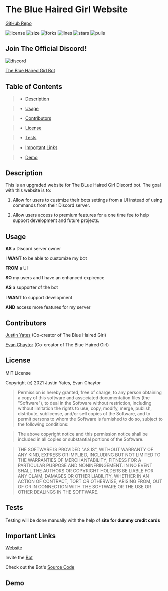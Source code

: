 # The Blue Haired Girl Website

[GitHub Repo](https://github.com/justinyates887/bhg-website-new)

![license](https://img.shields.io/github/license/justinyates887/bhg-website-new)
![size](https://img.shields.io/github/languages/code-size/justinyates887/bhg-website-new)
![forks](https://img.shields.io/github/forks/justinyates887/bhg-website-new)
![lines](https://img.shields.io/tokei/lines/github/justinyates887/bhg-website-new)
![stars](https://img.shields.io/github/stars/justinyates887/bhg-website-new)
![pulls](https://img.shields.io/github/issues-pr-closed/justinyates887/bhg-website-new)

## Join The Official Discord!

![discord](https://img.shields.io/discord/795324515034726410?label=Discord&style=social)

[The Blue Haired Girl Bot](https://discord.gg/FqbRWkgfcT)

## Table of Contents

> - [Description](#Description)

> - [Usage](#Usage)

> - [Contributors](#Contributors)

> - [License](#License)

> - [Tests](#Tests)

> - [Important Links](#Important-Links)

> - [Demo](#Demo)


## <a name="Description"></a>Description

This is an upgraded website for The BLue Haired Girl Discord bot. The goal with this website is to:

1) Allow for users to custmize their bots settings from a UI instead of using commands from their Discord server.

2) Allow users access to premium features for a one time fee to help support development and future projects.

## <a name="Usage"></a>Usage

**AS** a Discord server owner

I **WANT** to be able to customize my bot

**FROM** a UI

**SO** my users and I have an enhanced expirence

**AS** a supporter of the bot

I **WANT** to support development

**AND** access more features for my server

## <a name="Contributors"></a>Contributors

[Justin Yates](https://github.com/justinyates887) (Co-creator of The Blue Haired Girl)

[Evan Chaytor](https://github.com/Azrael747) (Co-creator of The Blue Haired Girl)

## <a name="License"><a/>License
  
MIT License

Copyright (c) 2021 Justin Yates, Evan Chaytor

> Permission is hereby granted, free of charge, to any person obtaining a copy
of this software and associated documentation files (the "Software"), to deal
in the Software without restriction, including without limitation the rights
to use, copy, modify, merge, publish, distribute, sublicense, and/or sell
copies of the Software, and to permit persons to whom the Software is
furnished to do so, subject to the following conditions:

> The above copyright notice and this permission notice shall be included in all
copies or substantial portions of the Software.

> THE SOFTWARE IS PROVIDED "AS IS", WITHOUT WARRANTY OF ANY KIND, EXPRESS OR
IMPLIED, INCLUDING BUT NOT LIMITED TO THE WARRANTIES OF MERCHANTABILITY,
FITNESS FOR A PARTICULAR PURPOSE AND NONINFRINGEMENT. IN NO EVENT SHALL THE
AUTHORS OR COPYRIGHT HOLDERS BE LIABLE FOR ANY CLAIM, DAMAGES OR OTHER
LIABILITY, WHETHER IN AN ACTION OF CONTRACT, TORT OR OTHERWISE, ARISING FROM,
OUT OF OR IN CONNECTION WITH THE SOFTWARE OR THE USE OR OTHER DEALINGS IN THE
SOFTWARE.

## <a name="Tests"></a>Tests

Testing will be done manually with the help of **site for dummy credit cards**

## <a name="Important-Links"><a/>Important Links
  
[Website](https://bluehair.xyz)

Invite the [Bot](https://tinyurl.com/ysesvxdb)

Check out the Bot's [Source Code](https://github.com/justinyates887/BHG-Beta)
  
## <a name="Demo"><a/>Demo
